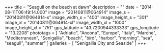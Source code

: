 +++
title = "Seagull on the beach at dawn"
description = ""
date = "2014-08-11T06:49:14.000"
image = "20140811@064914"
image_s = "20140811@064914-s"
image_width_s = "400"
image_height_s = "301"
image_xl = "20140811@064914-xl"
image_width_xl = "1000"
image_height_xl = "751"
gps_latitude = "43.7200944333333"
gps_longitude = "13.2208"
phototags = [ "Adriatic", "Ancona", "Europe", "Italy", "Marche", "Mediterranean", "Senigallia", "beach", "bird", "harbor", "morning", "sea", "seagull", "summer" ]
galleries = [ "Senigallia City and Seaside" ]
+++
